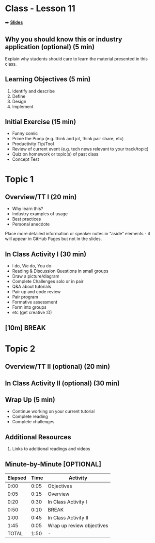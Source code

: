 <!-- .slide: data-background="./Images/header.svg" data-background-repeat="none" data-background-size="40% 40%" data-background-position="center 10%" class="header" -->
# Class - Lesson 11

<!-- Put a link to the slides so that students can find them -->

➡️ [**Slides**](/Syllabus-Template/Slides/Lesson1.html ':ignore')

<!-- > -->

## Why you should know this or industry application (optional) (5 min)

Explain why students should care to learn the material presented in this class.

<!-- > -->

## Learning Objectives (5 min)

1. Identify and describe
1. Define
1. Design
1. Implement

<!-- > -->

## Initial Exercise (15 min)

- Funny comic
- Prime the Pump (e.g. think and jot, think pair share, etc)
- Productivity Tip/Tool
- Review of current event (e.g. tech news relevant to your track/topic)
- Quiz on homework or topic(s) of past class
- Concept Test

<!-- > -->

# Topic 1

<!-- v -->

## Overview/TT I (20 min)

- Why learn this?
- Industry examples of usage
- Best practices
- Personal anecdote

<aside class="notes">
Place more detailed information or speaker notes in "aside" elements - it will appear in GitHub Pages but not in the slides.
</aside>

<!-- v -->

## In Class Activity I (30 min)

- I do, We do, You do
- Reading & Discussion Questions in small groups
- Draw a picture/diagram
- Complete Challenges solo or in pair
- Q&A about tutorials
- Pair up and code review
- Pair program
- Formative assessment
- Form into groups
- etc (get creative :D)

<!-- > -->

<!-- .slide: data-background="#087CB8" -->
## [**10m**] BREAK

<!-- > -->

# Topic 2

<!-- v -->

## Overview/TT II (optional) (20 min)

<!-- v -->

## In Class Activity II (optional) (30 min)

<!-- > -->

## Wrap Up (5 min)

- Continue working on your current tutorial
- Complete reading
- Complete challenges

<!-- > -->

## Additional Resources

1. Links to additional readings and videos

<!-- > -->

## Minute-by-Minute [OPTIONAL]

| **Elapsed** | **Time**  | **Activity**              |
| ----------- | --------- | ------------------------- |
| 0:00        | 0:05      | Objectives                |
| 0:05        | 0:15      | Overview                  |
| 0:20        | 0:30      | In Class Activity I       |
| 0:50        | 0:10      | BREAK                     |
| 1:00        | 0:45      | In Class Activity II      |
| 1:45        | 0:05      | Wrap up review objectives |
| TOTAL       | 1:50      | -                         |

